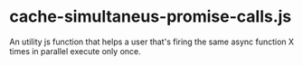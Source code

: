 # cache-simultaneus-promise-calls.js
An utility js function that helps a user that's firing the same async function X times in parallel execute only once.
